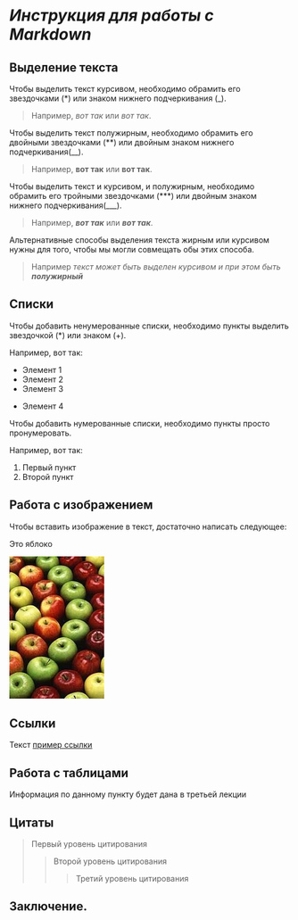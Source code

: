 # ___Инструкция для работы с Markdown___

## Выделение текста

Чтобы выделить текст курсивом, необходимо обрамить его звездочками (*) или знаком нижнего подчеркивания (_). 

>Например, *вот так* или _вот так_.

Чтобы выделить текст полужирным, необходимо обрамить его двойными звездочками (**) или двойным знаком нижнего 
подчеркивания(__).

 >Например, **вот так** или __вот так__.

Чтобы выделить текст и курсивом, и полужирным, необходимо обрамить его тройными звездочками (***) или двойным знаком нижнего 
подчеркивания(___).

>Например, ***вот так*** или ___вот так___.

Альтернативные способы выделения текста жирным или курсивом нужны для того, чтобы мы могли совмещать обы этих способа. 

>Например _текст может быть выделен курсивом и при этом быть **полужирный**_

## Списки

Чтобы добавить ненумерованные списки, необходимо пункты выделить звездочкой (*) или знаком (+).

Например, вот так:
* Элемент 1
* Элемент 2
* Элемент 3
+ Элемент 4

Чтобы добавить нумерованные списки, необходимо пункты просто пронумеровать. 

Например, вот так:
1. Первый пункт
2. Второй пункт

## Работа с изображением

Чтобы вставить изображение в текст, достаточно написать следующее:

Это яблоко

![Apple](apple.jpg)

## Ссылки

Текст [пример ссылки](http.example.com "Всплывающая подсказка")

## Работа с таблицами

Информация по данному пункту будет дана в третьей лекции

## Цитаты

> Первый уровень цитирования
>> Второй уровень цитирования
>>> Третий уровень цитирования

## Заключение.
